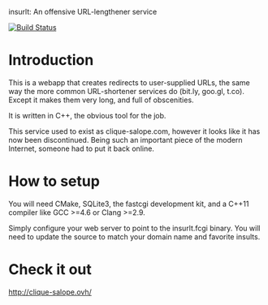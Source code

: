insurlt: An offensive URL-lengthener service

[![Build Status](https://travis-ci.org/remram44/insurlt.png?branch=master)](https://travis-ci.org/remram44/insurlt)

# Introduction

This is a webapp that creates redirects to user-supplied URLs, the same way the
more common URL-shortener services do (bit.ly, goo.gl, t.co). Except it makes
them very long, and full of obscenities.

It is written in C++, the obvious tool for the job.

This service used to exist as clique-salope.com, however it looks like it has
now been discontinued. Being such an important piece of the modern Internet,
someone had to put it back online.

# How to setup

You will need CMake, SQLite3, the fastcgi development kit, and a C++11
compiler like GCC >=4.6 or Clang >=2.9.

Simply configure your web server to point to the insurlt.fcgi binary. You will
need to update the source to match your domain name and favorite insults.

# Check it out

http://clique-salope.ovh/
